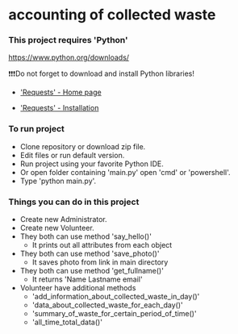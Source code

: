 # accounting of collected waste
### This project requires 'Python' 
https://www.python.org/downloads/

:exclamation::exclamation::exclamation:Do not forget to download and install Python libraries!

- ['Requests' - Home page](https://requests.readthedocs.io/en/latest/)

- ['Requests' - Installation](https://requests.readthedocs.io/en/latest/user/install/#install)

### To run project
- Clone repository or download zip file.
- Edit files or run default version.
- Run project using your favorite Python IDE.
- Or open folder containing 'main.py' open 'cmd' or 'powershell'.
- Type 'python main.py'.

### Things you can do in this project
- Create new Administrator.
- Create new Volunteer.
- They both can use method 'say_hello()'
  -  It prints out all attributes from each object
- They both can use method 'save_photo()'
  - It saves photo from link in main directory
- They both can use method 'get_fullname()'
  - It returns 'Name Lastname email'
- Volunteer have additional methods
  - 'add_information_about_collected_waste_in_day()'
  - 'data_about_collected_waste_for_each_day()'
  - 'summary_of_waste_for_certain_period_of_time()'
  - 'all_time_total_data()'
